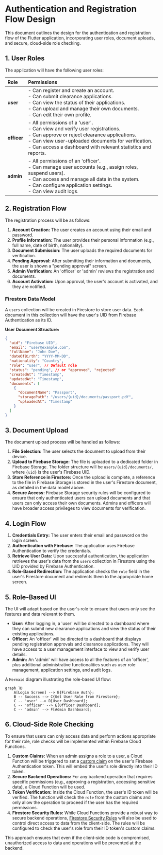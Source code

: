 # Authentication and Registration Flow Design

This document outlines the design for the authentication and registration flow of the Flutter application, incorporating user roles, document uploads, and secure, cloud-side role checking.

## 1. User Roles

The application will have the following user roles:

| Role | Permissions |
| :--- | :--- |
| **user** | - Can register and create an account.<br>- Can submit clearance applications.<br>- Can view the status of their applications.<br>- Can upload and manage their own documents.<br>- Can edit their own profile. |
| **officer** | - All permissions of a 'user'.<br>- Can view and verify user registrations.<br>- Can approve or reject clearance applications.<br>- Can view user-uploaded documents for verification.<br>- Can access a dashboard with relevant statistics and reports. |
| **admin** | - All permissions of an 'officer'.<br>- Can manage user accounts (e.g., assign roles, suspend users).<br>- Can access and manage all data in the system.<br>- Can configure application settings.<br>- Can view audit logs. |


## 2. Registration Flow

The registration process will be as follows:

1.  **Account Creation:** The user creates an account using their email and password.
2.  **Profile Information:** The user provides their personal information (e.g., full name, date of birth, nationality).
3.  **Document Submission:** The user uploads the required documents for verification.
4.  **Pending Approval:** After submitting their information and documents, the user is shown a "pending approval" screen.
5.  **Admin Verification:** An 'officer' or 'admin' reviews the registration and documents.
6.  **Account Activation:** Upon approval, the user's account is activated, and they are notified.

### Firestore Data Model

A `users` collection will be created in Firestore to store user data. Each document in this collection will have the user's UID from Firebase Authentication as its ID.

**User Document Structure:**

```json
{
  "uid": "Firebase UID",
  "email": "user@example.com",
  "fullName": "John Doe",
  "dateOfBirth": "YYYY-MM-DD",
  "nationality": "Country",
  "role": "user", // Default role
  "status": "pending", // or "approved", "rejected"
  "createdAt": "Timestamp",
  "updatedAt": "Timestamp",
  "documents": [
    {
      "documentName": "Passport",
      "storagePath": "/users/{uid}/documents/passport.pdf",
      "uploadedAt": "Timestamp"
    }
  ]
}
```


## 3. Document Upload

The document upload process will be handled as follows:

1.  **File Selection:** The user selects the document to upload from their device.
2.  **Upload to Firebase Storage:** The file is uploaded to a dedicated folder in Firebase Storage. The folder structure will be `users/{uid}/documents/`, where `{uid}` is the user's Firebase UID.
3.  **Store Reference in Firestore:** Once the upload is complete, a reference to the file in Firebase Storage is stored in the user's Firestore document, as detailed in the data model above.
4.  **Secure Access:** Firebase Storage security rules will be configured to ensure that only authenticated users can upload documents and that users can only access their own documents. Admins and officers will have broader access privileges to view documents for verification.


## 4. Login Flow

1.  **Credentials Entry:** The user enters their email and password on the login screen.
2.  **Authentication with Firebase:** The application uses Firebase Authentication to verify the credentials.
3.  **Retrieve User Data:** Upon successful authentication, the application retrieves the user's data from the `users` collection in Firestore using the UID provided by Firebase Authentication.
4.  **Role-Based Redirection:** The application checks the `role` field in the user's Firestore document and redirects them to the appropriate home screen.

## 5. Role-Based UI

The UI will adapt based on the user's role to ensure that users only see the features and data relevant to them.

-   **User:** After logging in, a 'user' will be directed to a dashboard where they can submit new clearance applications and view the status of their existing applications.
-   **Officer:** An 'officer' will be directed to a dashboard that displays pending registration approvals and clearance applications. They will have access to a user management interface to view and verify user details.
-   **Admin:** An 'admin' will have access to all the features of an 'officer', plus additional administrative functionalities such as user role management, application settings, and audit logs.

A `Mermaid` diagram illustrating the role-based UI flow:

```mermaid
graph TD
    A[Login Screen] --> B{Firebase Auth};
    B -- Success --> C{Get User Role from Firestore};
    C -- 'user' --> D[User Dashboard];
    C -- 'officer' --> E[Officer Dashboard];
    C -- 'admin' --> F[Admin Dashboard];
```


## 6. Cloud-Side Role Checking

To ensure that users can only access data and perform actions appropriate for their role, role checks will be implemented within Firebase Cloud Functions.

1.  **Custom Claims:** When an admin assigns a role to a user, a Cloud Function will be triggered to set a [custom claim](https://firebase.google.com/docs/auth/admin/custom-claims) on the user's Firebase Authentication token. This will embed the user's role directly into their ID token.
2.  **Secure Backend Operations:** For any backend operation that requires specific permissions (e.g., approving a registration, accessing sensitive data), a Cloud Function will be used.
3.  **Token Verification:** Inside the Cloud Function, the user's ID token will be verified. The function will check the `role` from the custom claims and only allow the operation to proceed if the user has the required permissions.
4.  **Firestore Security Rules:** While Cloud Functions provide a robust way to secure backend operations, [Firestore Security Rules](https://firebase.google.com/docs/firestore/security/get-started) will also be used to control direct access to data from the client-side. The rules will be configured to check the user's role from their ID token's custom claims.

This approach ensures that even if the client-side code is compromised, unauthorized access to data and operations will be prevented at the backend.
